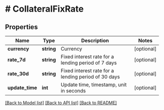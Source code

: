 # # CollateralFixRate

## Properties

Name | Type | Description | Notes
------------ | ------------- | ------------- | -------------
**currency** | **string** | Currency | [optional] 
**rate_7d** | **string** | Fixed interest rate for a lending period of 7 days | [optional] 
**rate_30d** | **string** | Fixed interest rate for a lending period of 30 days | [optional] 
**update_time** | **int** | Update time, timestamp, unit in seconds | [optional] 

[[Back to Model list]](../../README.md#documentation-for-models) [[Back to API list]](../../README.md#documentation-for-api-endpoints) [[Back to README]](../../README.md)
